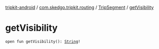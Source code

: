 [tripkit-android](../../index.md) / [com.skedgo.tripkit.routing](../index.md) / [TripSegment](index.md) / [getVisibility](./get-visibility.md)

# getVisibility

`open fun getVisibility(): `[`String`](https://kotlinlang.org/api/latest/jvm/stdlib/kotlin/-string/index.html)`!`